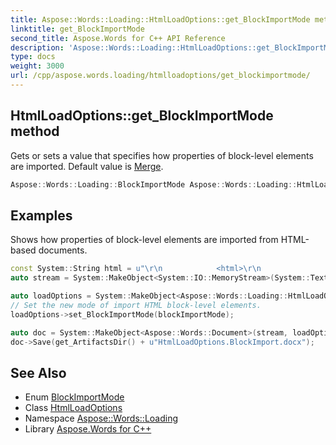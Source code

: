 ```yaml
---
title: Aspose::Words::Loading::HtmlLoadOptions::get_BlockImportMode method
linktitle: get_BlockImportMode
second_title: Aspose.Words for C++ API Reference
description: 'Aspose::Words::Loading::HtmlLoadOptions::get_BlockImportMode method. Gets or sets a value that specifies how properties of block-level elements are imported. Default value is Merge in C++.'
type: docs
weight: 3000
url: /cpp/aspose.words.loading/htmlloadoptions/get_blockimportmode/
---
```

## HtmlLoadOptions::get_BlockImportMode method


Gets or sets a value that specifies how properties of block-level elements are imported. Default value is [Merge](../../blockimportmode/).

```cpp
Aspose::Words::Loading::BlockImportMode Aspose::Words::Loading::HtmlLoadOptions::get_BlockImportMode() const
```


## Examples



Shows how properties of block-level elements are imported from HTML-based documents. 
```cpp
const System::String html = u"\r\n            <html>\r\n                <div style='border:dotted'>\r\n                    <div style='border:solid'>\r\n                        <p>paragraph 1</p>\r\n                        <p>paragraph 2</p>\r\n                    </div>\r\n                </div>\r\n            </html>";
auto stream = System::MakeObject<System::IO::MemoryStream>(System::Text::Encoding::get_UTF8()->GetBytes(html));

auto loadOptions = System::MakeObject<Aspose::Words::Loading::HtmlLoadOptions>();
// Set the new mode of import HTML block-level elements.
loadOptions->set_BlockImportMode(blockImportMode);

auto doc = System::MakeObject<Aspose::Words::Document>(stream, loadOptions);
doc->Save(get_ArtifactsDir() + u"HtmlLoadOptions.BlockImport.docx");
```

## See Also

* Enum [BlockImportMode](../../blockimportmode/)
* Class [HtmlLoadOptions](../)
* Namespace [Aspose::Words::Loading](../../)
* Library [Aspose.Words for C++](../../../)
